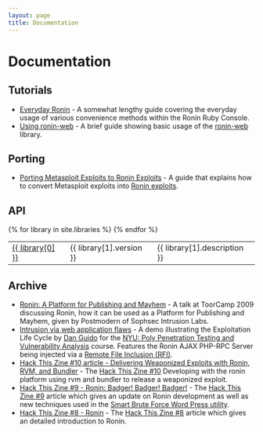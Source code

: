 ```yaml
---
layout: page
title: Documentation
---
```


# Documentation

## Tutorials

* [Everyday Ronin](tutorials/everyday_ronin.html) - 
  A somewhat lengthy guide covering the everyday usage of various
  convenience methods within the Ronin Ruby Console.
* [Using ronin-web](tutorials/using_ronin_web.html) -
  A brief guide showing basic usage of the [ronin-web] library.

[ronin-web]: https://github.com/ronin-rb/ronin-web#readme

## Porting

* [Porting Metasploit Exploits to Ronin Exploits](porting/metasploit_exploits_to_ronin_exploits.html) -
  A guide that explains how to convert Metasploit exploits into
  [Ronin exploits][ronin-exploits].

[ronin-exploits]: https://github.com/ronin-rb/ronin-exploits#readme

## API

<table class="table">
  <tbody>
  {% for library in site.libraries %}
    <tr>
      <td>
        <a href="/docs/{{ library[0] }}/">{{ library[0] }}</a>
      </td>
      <td>{{ library[1].version }}</td>
      <td>{{ library[1].description }}</td>
    </tr>
  {% endfor %}
  </tbody>
</table>

## Archive

* [Ronin: A Platform for Publishing and Mayhem][1] - 
  A talk at ToorCamp 2009 discussing Ronin, how it can be used as a
  Platform for Publishing and Mayhem, given by Postmodern of Sophsec
  Intrusion Labs.
* [Intrusion via web application flaws][2] - A demo illustrating the
  Exploitation Life Cycle by [Dan Guido][3] for the
  [NYU: Poly Penetration Testing and Vulnerability Analysis][4] course.
  Features the Ronin AJAX PHP-RPC Server being injected via a
  [Remote File Inclusion (RFI)][5].
* [Hack This Zine #10 article - Delivering Weaponized Exploits with Ronin, RVM,
  and Bundler][6] - The [Hack This Zine #10][7] Developing with the ronin
  platform using rvm and bundler to release a weaponized exploit.
* [Hack This Zine #9 - Ronin: Badger! Badger! Badger!][8] -
  The [Hack This Zine #9][9] article which gives an update on Ronin development
  as well as new techniques used in the
  [Smart Brute Force Word Press utility][10].
* [Hack This Zine #8 - Ronin][11] - The [Hack This Zine #8][12] article which
  gives an detailed introduction to Ronin.

[1]: http://www.vimeo.com/7359548
[2]: http://www.vimeo.com/14983596
[3]: http://cryptocity.net/
[4]: http://pentest.cryptocity.net/
[5]: http://en.wikipedia.org/wiki/Remote_File_Inclusion
[6]: articles/hack_this_zine_10.html
[7]: https://hackbloc.org/svn/htz/10/indesign_Files/htz10_Print.pdf
[8]: articles/hack_this_zine_9.html
[9]: https://hackbloc.org/svn/htz/9/indesign_Files/htz9_Print.pdf
[10]: https://hackbloc.org/svn/htz/8/smart
[11]: articles/hack_this_zine_8.html
[12]: https://hackbloc.org/etc/zine/8/htz8_Print.pdf
